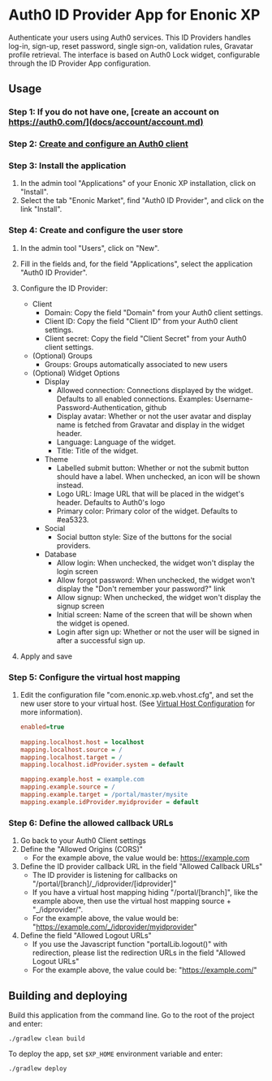 # Auth0 ID Provider App for Enonic XP

Authenticate your users using Auth0 services.
This ID Providers handles log-in, sign-up, reset password, single sign-on, validation rules, Gravatar profile retrieval.
The interface is based on Auth0 Lock widget, configurable through the ID Provider App configuration.


## Usage

### Step 1: If you do not have one, [create an account on https://auth0.com/](docs/account/account.md)

### Step 2: [Create and configure an Auth0 client](docs/client/client.md)

### Step 3: Install the application
1. In the admin tool "Applications" of your Enonic XP installation, click on "Install". 
1. Select the tab "Enonic Market", find "Auth0 ID Provider", and click on the link "Install".

### Step 4: Create and configure the user store
1. In the admin tool "Users", click on "New".
1. Fill in the fields and, for the field "Applications", select the application "Auth0 ID Provider".
1. Configure the ID Provider:
    * Client
        * Domain: Copy the field "Domain" from your Auth0 client settings.
        * Client ID: Copy the field "Client ID" from your Auth0 client settings.
        * Client secret: Copy the field "Client Secret" from your Auth0 client settings.
    * (Optional) Groups
        * Groups: Groups automatically associated to new users
    * (Optional) Widget Options
        * Display
            * Allowed connection: Connections displayed by the widget. Defaults to all enabled connections. Examples: Username-Password-Authentication, github
            * Display avatar: Whether or not the user avatar and display name is fetched from Gravatar and display in the widget header.
            * Language: Language of the widget.
            * Title: Title of the widget.
        * Theme
            * Labelled submit button: Whether or not the submit button should have a label. When unchecked, an icon will be shown instead.
            * Logo URL: Image URL  that will be placed in the widget's header. Defaults to Auth0's logo
            * Primary color: Primary color of the widget. Defaults to #ea5323.
        * Social
            * Social button style: Size of the buttons for the social providers.
        * Database
            * Allow login: When unchecked, the widget won't display the login screen
            * Allow forgot password: When unchecked, the widget won't display the "Don't remember your password?" link
            * Allow signup: When unchecked, the widget won't display the signup screen
            * Initial screen: Name of the screen that will be shown when the widget is opened.
            * Login after sign up: Whether or not the user will be signed in after a successful sign up.
            
1. Apply and save
            
### Step 5: Configure the virtual host mapping
1. Edit the configuration file "com.enonic.xp.web.vhost.cfg", and set the new user store to your virtual host.
(See [Virtual Host Configuration](https://developer.enonic.com/docs/xp/stable/deployment/config#vhost) for more information).

    ```ini
    enabled=true
      
    mapping.localhost.host = localhost
    mapping.localhost.source = /
    mapping.localhost.target = /
    mapping.localhost.idProvider.system = default
    
    mapping.example.host = example.com
    mapping.example.source = /
    mapping.example.target = /portal/master/mysite
    mapping.example.idProvider.myidprovider = default
    ```
                
### Step 6: Define the allowed callback URLs
1. Go back to your Auth0 Client settings
1. Define the "Allowed Origins (CORS)"
    * For the example above, the value would be: https://example.com
1. Define the ID provider callback URL in the field "Allowed Callback URLs"
    * The ID provider is listening for callbacks on "/portal/[branch]/_/idprovider/[idprovider]"
    * If you have a virtual host mapping hiding "/portal/[branch]", like the example above, then use the virtual host mapping source + "_/idprovider/<idprovider>". 
    * For the example above, the value would be: "https://example.com/_/idprovider/myidprovider"
1. Define the field "Allowed Logout URLs"
    * If you use the Javascript function "portalLib.logout()" with redirection, please list the redirection URLs in the field "Allowed Logout URLs"
    * For the example above, the value could be: "https://example.com/"



## Building and deploying

Build this application from the command line. Go to the root of the project and enter:

    ./gradlew clean build

To deploy the app, set `$XP_HOME` environment variable and enter:

    ./gradlew deploy
